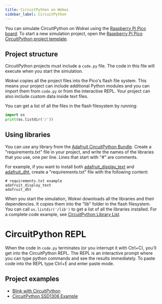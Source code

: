 ```yaml
---
title: CircuitPython on Wokwi
sidebar_label: CircuitPython
---
```


You can simulate CircuitPython on Wokwi using the [Raspberry Pi Pico board](../parts/wokwi-pi-pico). To start a new simulation project, open the [Raspberry Pi Pico CircuitPython project template](https://wokwi.com/projects/new/circuitpython-pi-pico).

## Project structure

CircuitPython projects must include a `code.py` file. The code in this file will execute when you start the simulation.

Wokwi copies all the project files into the Pico's flash file system. This means your project can include additional Python modules and you can import them from `code.py` or from the interactive REPL. Your project can also include custom data inside text files.

You can get a list of all the files in the flash filesystem by running:

```python
import os
print(os.listdir('/'))
```

## Using libraries

You can use any library from the [Adafruit CircuitPython Bundle](https://github.com/adafruit/Adafruit_CircuitPython_Bundle). Create a "requirements.txt" file in your project, and write the names of the libraries that you use, one per line. Lines that start with "#" are comments.

For example, if you want to install both [adafruit_display_text](https://circuitpython.readthedocs.io/projects/display_text/en/latest/) and [adafruit_dht](https://circuitpython.readthedocs.io/projects/dht/en/latest/), create a "requirements.txt" file with the following content:

```
# requirements.txt example
adafruit_display_text
adafruit_dht
```

When you start the simulation, Wokwi downloads all the libraries and their dependencies. It copies them into the "lib" folder in the flash filesystem. You can call `os.listdir('/lib')` to get a list of all the libraries installed. For a complete code example, see [CircuitPython Library List](https://wokwi.com/projects/309475039016649280).

# CircuitPython REPL

When the code in `code.py` terminates (or you interrupt it with Ctrl+C), you'll get into the CircuitPython REPL. The REPL is an interactive prompt where you can type python commands and see the results immediately. To paste code into the REPL type Ctrl+E and enter paste mode.

## Project examples

- [Blink with CircuitPython](https://wokwi.com/projects/309474946192507458)
- [CircuitPython SSD1306 Example](https://wokwi.com/projects/309427357921313345)
